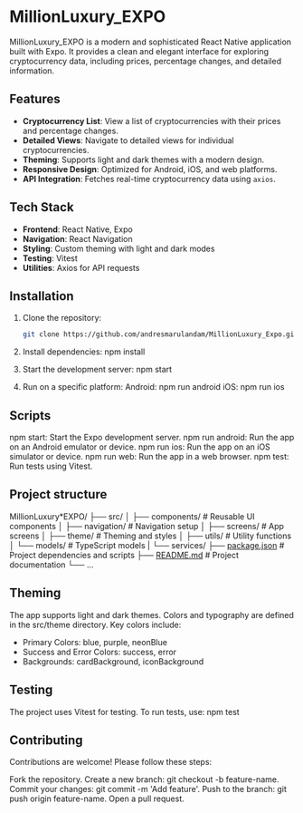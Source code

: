 # MillionLuxury_EXPO

MillionLuxury_EXPO is a modern and sophisticated React Native application built with Expo. It provides a clean and elegant interface for exploring cryptocurrency data, including prices, percentage changes, and detailed information.

## Features

- **Cryptocurrency List**: View a list of cryptocurrencies with their prices and percentage changes.
- **Detailed Views**: Navigate to detailed views for individual cryptocurrencies.
- **Theming**: Supports light and dark themes with a modern design.
- **Responsive Design**: Optimized for Android, iOS, and web platforms.
- **API Integration**: Fetches real-time cryptocurrency data using `axios`.

## Tech Stack

- **Frontend**: React Native, Expo
- **Navigation**: React Navigation
- **Styling**: Custom theming with light and dark modes
- **Testing**: Vitest
- **Utilities**: Axios for API requests

## Installation

1. Clone the repository:

   ```bash
   git clone https://github.com/andresmarulandam/MillionLuxury_Expo.git

   ```

2. Install dependencies:
   npm install

3. Start the development server:
   npm start

4. Run on a specific platform:
   Android: npm run android
   iOS: npm run ios

## Scripts

npm start: Start the Expo development server.
npm run android: Run the app on an Android emulator or device.
npm run ios: Run the app on an iOS simulator or device.
npm run web: Run the app in a web browser.
npm test: Run tests using Vitest.

## Project structure

MillionLuxury*EXPO/
├── src/
│ ├── components/ # Reusable UI components
│ ├── navigation/ # Navigation setup
│ ├── screens/ # App screens
│ ├── theme/ # Theming and styles
│ ├── utils/ # Utility functions
│ └── models/ # TypeScript models
| └── services/
├── [package.json](http://\_vscodecontentref*/1) # Project dependencies and scripts
├── [README.md](http://_vscodecontentref_/2) # Project documentation
└── ...

## Theming

The app supports light and dark themes. Colors and typography are defined in the src/theme directory. Key colors include:

- Primary Colors: blue, purple, neonBlue
- Success and Error Colors: success, error
- Backgrounds: cardBackground, iconBackground

## Testing

The project uses Vitest for testing. To run tests, use:
npm test

## Contributing

Contributions are welcome! Please follow these steps:

Fork the repository.
Create a new branch: git checkout -b feature-name.
Commit your changes: git commit -m 'Add feature'.
Push to the branch: git push origin feature-name.
Open a pull request.

